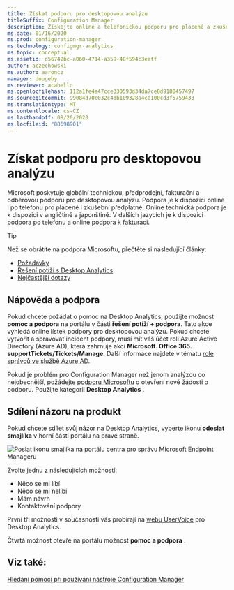 ```yaml
---
title: Získat podporu pro desktopovou analýzu
titleSuffix: Configuration Manager
description: Získejte online a telefonickou podporu pro placené a zkušební předplatná Desktop Analytics.
ms.date: 01/16/2020
ms.prod: configuration-manager
ms.technology: configmgr-analytics
ms.topic: conceptual
ms.assetid: d56742bc-a060-4714-a359-48f594c3eaff
author: aczechowski
ms.author: aaroncz
manager: dougeby
ms.reviewer: acabello
ms.openlocfilehash: 112a1fe4a47cce330593d34da7ce8d9180457497
ms.sourcegitcommit: 99084d70c032c4db109328a4ca100cd3f5759433
ms.translationtype: MT
ms.contentlocale: cs-CZ
ms.lasthandoff: 08/20/2020
ms.locfileid: "88698901"
---
```

# <a name="get-support-for-desktop-analytics"></a>Získat podporu pro desktopovou analýzu

Microsoft poskytuje globální technickou, předprodejní, fakturační a odběrovou podporu pro desktopovou analýzu. Podpora je k dispozici online i po telefonu pro placené i zkušební předplatné. Online technická podpora je k dispozici v angličtině a japonštině. V dalších jazycích je k dispozici podpora po telefonu a online podpora k fakturaci.

> [!TIP]
> Než se obrátíte na podpora Microsoftu, přečtěte si následující články:
>
> - [Požadavky](overview.md#prerequisites)
> - [Řešení potíží s Desktop Analytics](troubleshooting.md)
> - [Nejčastější dotazy](faq.md)

## <a name="help-and-support"></a>Nápověda a podpora

Pokud chcete požádat o pomoc na Desktop Analytics, použijte možnost **pomoc a podpora** na portálu v části **řešení potíží + podpora**. Tato akce vyhledá online lístek podpory pro desktopovou analýzu. Pokud chcete vytvořit a spravovat incident podpory, musí mít váš účet roli Azure Active Directory (Azure AD), která zahrnuje akci **Microsoft. Office 365. supportTickets/Tickets/Manage**. Další informace najdete v tématu [role správců ve službě Azure AD](/azure/active-directory/users-groups-roles/directory-assign-admin-roles).

Pokud je problém pro Configuration Manager než jenom analýzou co nejobecnější, požádejte [podporu Microsoftu](https://aka.ms/cmcbsupport) o otevření nové žádosti o podporu. Použijte kategorii **Desktop Analytics** .

## <a name="share-product-feedback"></a><a name="bkmk_feedback"></a> Sdílení názoru na produkt

<!-- 5451636 -->

Pokud chcete sdílet svůj názor na Desktop Analytics, vyberte ikonu **odeslat smajlíka** v horní části portálu na pravé straně.

![Poslat ikonu smajlíka na portálu centra pro správu Microsoft Endpoint Manageru](media/5451636-portal-feedback.png)

Zvolte jednu z následujících možností:

- Něco se mi líbí
- Něco se mi nelíbí
- Mám návrh
- Kontaktování podpory

První tři možnosti v současnosti vás probírají na [webu UserVoice](https://configurationmanager.uservoice.com/forums/300492-ideas?category_id=366805) pro Desktop Analytics.

Čtvrtá možnost otevře na portálu možnost **pomoc a podpora** .

## <a name="see-also"></a>Viz také:

[Hledání pomoci při používání nástroje Configuration Manager](../core/understand/find-help.md)